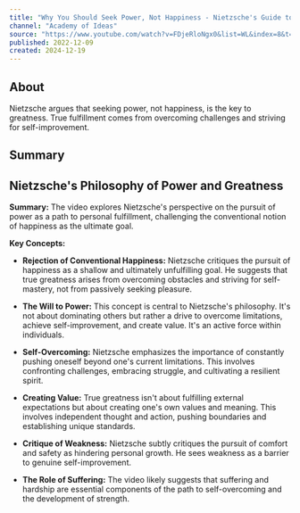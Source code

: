 ```yaml
---
title: "Why You Should Seek Power, Not Happiness - Nietzsche's Guide to Greatness"
channel: "Academy of Ideas"
source: "https://www.youtube.com/watch?v=FDjeRloNgx0&list=WL&index=8&t=25s"
published: 2022-12-09
created: 2024-12-19
---
```

## About
Nietzsche argues that seeking power, not happiness, is the key to greatness.  True fulfillment comes from overcoming challenges and striving for self-improvement.
## Summary
## Nietzsche's Philosophy of Power and Greatness

**Summary:** The video explores Nietzsche's perspective on the pursuit of power as a path to personal fulfillment, challenging the conventional notion of happiness as the ultimate goal.

**Key Concepts:**

* **Rejection of Conventional Happiness:** Nietzsche critiques the pursuit of happiness as a shallow and ultimately unfulfilling goal. He suggests that true greatness arises from overcoming obstacles and striving for self-mastery, not from passively seeking pleasure.

* **The Will to Power:** This concept is central to Nietzsche's philosophy. It's not about dominating others but rather a drive to overcome limitations, achieve self-improvement, and create value. It's an active force within individuals.

* **Self-Overcoming:**  Nietzsche emphasizes the importance of constantly pushing oneself beyond one's current limitations.  This involves confronting challenges, embracing struggle, and cultivating a resilient spirit.

* **Creating Value:**  True greatness isn't about fulfilling external expectations but about creating one's own values and meaning.  This involves independent thought and action, pushing boundaries and establishing unique standards.

* **Critique of Weakness:** Nietzsche subtly critiques the pursuit of comfort and safety as hindering personal growth.  He sees weakness as a barrier to genuine self-improvement.

* **The Role of Suffering:**  The video likely suggests that suffering and hardship are essential components of the path to self-overcoming and the development of strength.